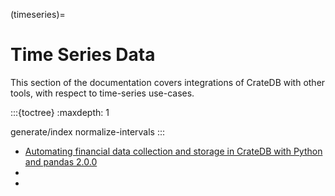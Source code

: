 (timeseries)=
# Time Series Data

This section of the documentation covers integrations of CrateDB with
other tools, with respect to time-series use-cases.

:::{toctree}
:maxdepth: 1

generate/index
normalize-intervals
:::


- [Automating financial data collection and storage in CrateDB with Python and pandas 2.0.0]
- [](inv:cloud#time-series)
- [](inv:cloud#time-series-advanced)


[Automating financial data collection and storage in CrateDB with Python and pandas 2.0.0]: https://community.crate.io/t/automating-financial-data-collection-and-storage-in-cratedb-with-python-and-pandas-2-0-0/916
